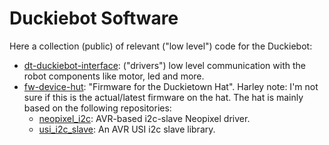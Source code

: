 # Duckiebot Software

Here a collection (public) of relevant ("low level") code for the Duckiebot:
- [dt-duckiebot-interface](https://github.com/duckietown/dt-duckiebot-interface/): ("drivers") low level communication with the robot components like motor, led and more.
- [fw-device-hut](https://github.com/duckietown/fw-device-hut): "Firmware for the Duckietown Hat". Harley note: I'm not sure if this is the actual/latest firmware on the hat. The hat is mainly based on the following repositories:
    - [neopixel_i2c](https://github.com/usedbytes/neopixel_i2c/tree/master): AVR-based i2c-slave Neopixel driver.
    - [usi_i2c_slave](https://github.com/usedbytes/usi_i2c_slave/tree/8dfefe6d1de6ad5fe7d19547fb8705782f18c031): An AVR USI i2c slave library.
